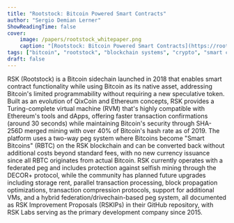 ```yaml
---
title: "Rootstock: Bitcoin Powered Smart Contracts"
author: "Sergio Demian Lerner"
ShowReadingTime: false
cover:
    image: /papers/rootstock_whitepaper.png
    caption: "[Rootstock: Bitcoin Powered Smart Contracts](https://rootstock.io/rsk-white-paper-updated.pdf)"
tags: ["bitcoin", "rootstock", "blockchain systems", "crypto", "smart contracts"]
draft: false
---
```


RSK (Rootstock) is a Bitcoin sidechain launched in 2018 that enables smart contract 
functionality while using Bitcoin as its native asset, addressing Bitcoin's limited
programmability without requiring a new speculative token. Built as an evolution of
QixCoin and Ethereum concepts, RSK provides a Turing-complete virtual machine (RVM)
that's highly compatible with Ethereum's tools and dApps, offering faster transaction
confirmations (around 30 seconds) while maintaining Bitcoin's security through SHA-256D
merged mining with over 40% of Bitcoin's hash rate as of 2019. The platform uses a two-way
peg system where Bitcoins become "Smart Bitcoins" (RBTC) on the RSK blockchain and can be
converted back without additional costs beyond standard fees, with no new currency issuance
since all RBTC originates from actual Bitcoin. RSK currently operates with a federated
peg and includes protection against selfish mining through the DECOR+ protocol, while
the community has planned future upgrades including storage rent, parallel transaction
processing, block propagation optimizations, transaction compression protocols, support
for additional VMs, and a hybrid federation/drivechain-based peg system, all documented
as RSK Improvement Proposals (RSKIPs) in their GitHub repository, with RSK Labs serving
as the primary development company since 2015.
